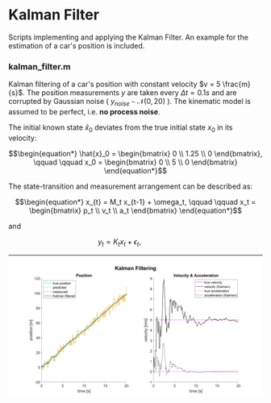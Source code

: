 # Kalman Filter
Scripts implementing and applying the Kalman Filter. An example for the estimation of a car's position is included.

### kalman_filter.m
Kalman filtering of a car's position with constant velocity $v = 5 \frac{m}{s}$. The position measurements $y$ are taken every $\Delta t = 0.1s$ and are corrupted
by Gaussian noise ( $y_{noise} \ \mathtt{\sim}\  \mathcal{N}(0,20)$ ). The kinematic model is assumed to be perfect, i.e. **no process noise**.

The initial known state $\hat{x}_0$ deviates from the true initial state $x_0$ in its velocity:

$$\begin{equation*}
    \hat{x}_0 = \begin{bmatrix}
           0 \\
           1.25 \\
           0
         \end{bmatrix}, \qquad \qquad 
    x_0 = \begin{bmatrix}
           0 \\
           5 \\
           0
         \end{bmatrix}
\end{equation*}$$

The state-transition and measurement arrangement can be described as:

$$\begin{equation*}
    x_{t} = M_t x_{t-1} + \omega_t, \qquad \qquad 
    x_t = \begin{bmatrix}
           p_t \\
           v_t \\
           a_t
         \end{bmatrix}
\end{equation*}$$

and

$$\begin{equation*}
    y_{t} = K_t x_{t} + \epsilon_t, \qquad \qquad
\end{equation*}$$

---
![](fig_kalman_filter.png)